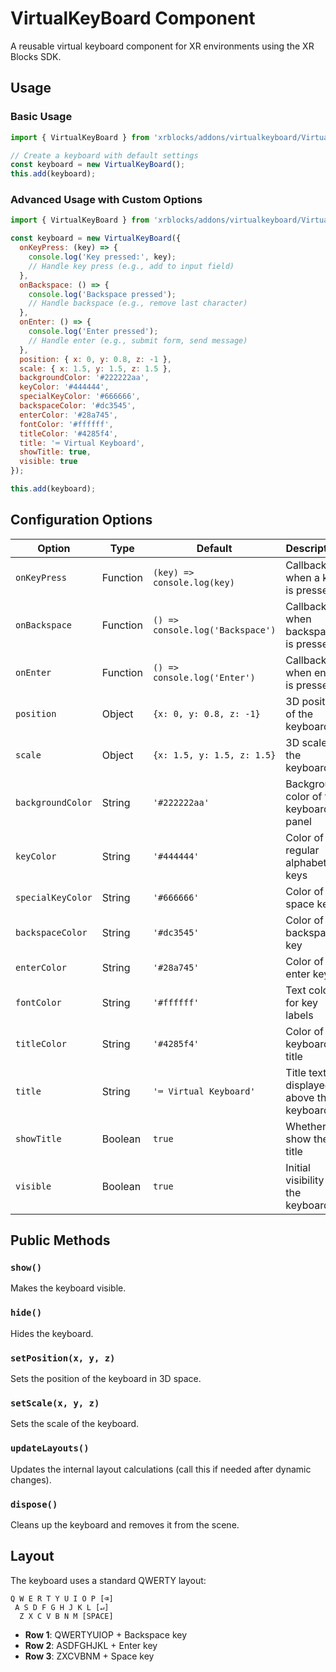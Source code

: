 # VirtualKeyBoard Component

A reusable virtual keyboard component for XR environments using the XR Blocks SDK.

## Usage

### Basic Usage

```javascript
import { VirtualKeyBoard } from 'xrblocks/addons/virtualkeyboard/VirtualKeyBoard.js';

// Create a keyboard with default settings
const keyboard = new VirtualKeyBoard();
this.add(keyboard);
```

### Advanced Usage with Custom Options

```javascript
import { VirtualKeyBoard } from 'xrblocks/addons/virtualkeyboard/VirtualKeyBoard.js';

const keyboard = new VirtualKeyBoard({
  onKeyPress: (key) => {
    console.log('Key pressed:', key);
    // Handle key press (e.g., add to input field)
  },
  onBackspace: () => {
    console.log('Backspace pressed');
    // Handle backspace (e.g., remove last character)
  },
  onEnter: () => {
    console.log('Enter pressed');
    // Handle enter (e.g., submit form, send message)
  },
  position: { x: 0, y: 0.8, z: -1 },
  scale: { x: 1.5, y: 1.5, z: 1.5 },
  backgroundColor: '#222222aa',
  keyColor: '#444444',
  specialKeyColor: '#666666',
  backspaceColor: '#dc3545',
  enterColor: '#28a745',
  fontColor: '#ffffff',
  titleColor: '#4285f4',
  title: '⌨️ Virtual Keyboard',
  showTitle: true,
  visible: true
});

this.add(keyboard);
```

## Configuration Options

| Option | Type | Default | Description |
|--------|------|---------|-------------|
| `onKeyPress` | Function | `(key) => console.log(key)` | Callback when a key is pressed |
| `onBackspace` | Function | `() => console.log('Backspace')` | Callback when backspace is pressed |
| `onEnter` | Function | `() => console.log('Enter')` | Callback when enter is pressed |
| `position` | Object | `{x: 0, y: 0.8, z: -1}` | 3D position of the keyboard |
| `scale` | Object | `{x: 1.5, y: 1.5, z: 1.5}` | 3D scale of the keyboard |
| `backgroundColor` | String | `'#222222aa'` | Background color of the keyboard panel |
| `keyColor` | String | `'#444444'` | Color of regular alphabet keys |
| `specialKeyColor` | String | `'#666666'` | Color of the space key |
| `backspaceColor` | String | `'#dc3545'` | Color of the backspace key |
| `enterColor` | String | `'#28a745'` | Color of the enter key |
| `fontColor` | String | `'#ffffff'` | Text color for key labels |
| `titleColor` | String | `'#4285f4'` | Color of the keyboard title |
| `title` | String | `'⌨️ Virtual Keyboard'` | Title text displayed above the keyboard |
| `showTitle` | Boolean | `true` | Whether to show the title |
| `visible` | Boolean | `true` | Initial visibility of the keyboard |

## Public Methods

### `show()`
Makes the keyboard visible.

### `hide()`
Hides the keyboard.

### `setPosition(x, y, z)`
Sets the position of the keyboard in 3D space.

### `setScale(x, y, z)`
Sets the scale of the keyboard.

### `updateLayouts()`
Updates the internal layout calculations (call this if needed after dynamic changes).

### `dispose()`
Cleans up the keyboard and removes it from the scene.

## Layout

The keyboard uses a standard QWERTY layout:

```
Q W E R T Y U I O P [⌫]
 A S D F G H J K L [↵]
  Z X C V B N M [SPACE]
```

- **Row 1**: QWERTYUIOP + Backspace key
- **Row 2**: ASDFGHJKL + Enter key
- **Row 3**: ZXCVBNM + Space key

